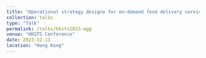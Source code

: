 ```yaml
---
title: "Operational strategy designs for on-demand food delivery services."
collection: talks
type: "Talk"
permalink: /talks/hksts2023-agg
venue: "HKSTS Conference"
date: 2023-12-11
location: "Hong Kong"
---
```

